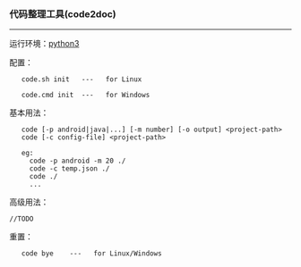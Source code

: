 ### 代码整理工具(code2doc)
---
运行环境：[python3](https://www.python.org/downloads/ "下载")

配置：
```
   code.sh init   ---   for Linux
   
   code.cmd init  ---   for Windows 
```

基本用法：
```
   code [-p android|java|...] [-m number] [-o output] <project-path>
   code [-c config-file] <project-path>
   
   eg:
     code -p android -m 20 ./
     code -c temp.json ./
     code ./
     ...
```

高级用法：

```
//TODO
```

重置：

```
   code bye    ---   for Linux/Windows
```
